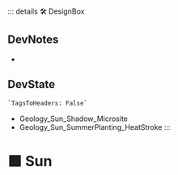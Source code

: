 ::: details 🛠 <dev>DesignBox</dev>

## DevNotes

-

## DevState

```py
`TagsToHeaders: False`
```

- Geology_Sun_Shadow_Microsite
- Geology_Sun_SummerPlanting_HeatStroke
:::

# 🟩  <eco>Sun</eco>
